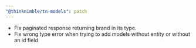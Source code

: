 ```yaml
---
"@thinknimble/tn-models": patch
---
```


- Fix paginated response returning brand in its type.
- Fix wrong type error when trying to add models without entity or without an id field
